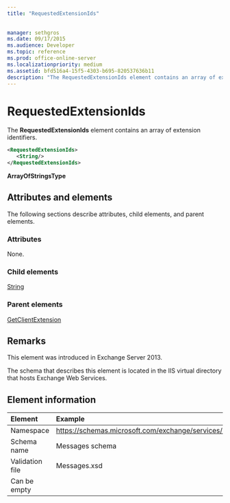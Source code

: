 ```yaml
---
title: "RequestedExtensionIds"
 
 
manager: sethgros
ms.date: 09/17/2015
ms.audience: Developer
ms.topic: reference
ms.prod: office-online-server
ms.localizationpriority: medium
ms.assetid: bfd516a4-15f5-4303-b695-820537636b11
description: "The RequestedExtensionIds element contains an array of extension identifiers."
---
```


# RequestedExtensionIds

The **RequestedExtensionIds** element contains an array of extension identifiers. 
  
```XML
<RequestedExtensionIds>
   <String/>
</RequestedExtensionIds>
```

 **ArrayOfStringsType**
## Attributes and elements

The following sections describe attributes, child elements, and parent elements.
  
### Attributes

None.
  
### Child elements

[String](string.md)
  
### Parent elements

[GetClientExtension](getclientextension.md)
  
## Remarks

This element was introduced in Exchange Server 2013.
  
The schema that describes this element is located in the IIS virtual directory that hosts Exchange Web Services.
  
## Element information

| Element | Example |
|:-----|:-----|
|Namespace  <br/> |https://schemas.microsoft.com/exchange/services/2006/messages  <br/> |
|Schema name  <br/> |Messages schema  <br/> |
|Validation file  <br/> |Messages.xsd  <br/> |
|Can be empty  <br/> ||
   

